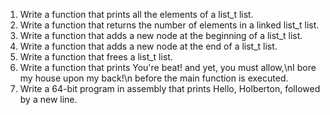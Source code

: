 1. Write a function that prints all the elements of a list_t list.
2. Write a function that returns the number of elements in a linked list_t list.
3. Write a function that adds a new node at the beginning of a list_t list.
4. Write a function that adds a new node at the end of a list_t list.
5. Write a function that frees a list_t list.
6. Write a function that prints You're beat! and yet, you must allow,\nI bore my house upon my back!\n before the main function is executed.
7. Write a 64-bit program in assembly that prints Hello, Holberton, followed by a new line.
